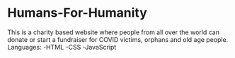 # Humans-For-Humanity

This is a charity based website where people from all over the world can donate or start a fundraiser for COVID victims, orphans and old age people.
Languages:
-HTML
-CSS
-JavaScript
